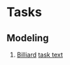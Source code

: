# Tasks

## Modeling

1. [Billiard]() [task text](https://study.physics.itmo.ru/pluginfile.php/34624/mod_resource/content/1/Modeling1.pdf)
